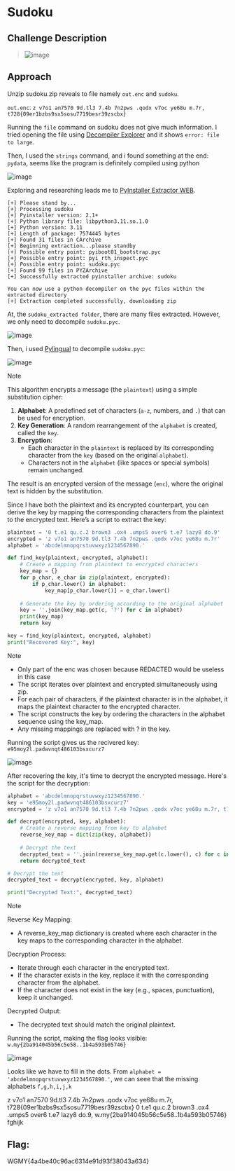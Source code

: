 # Sudoku

## Challenge Description
> ![image](https://github.com/user-attachments/assets/60f5d27d-4712-46be-b075-ce3f1688f924)


## Approach
Unzip sudoku.zip reveals to file namely `out.enc` and `sudoku`.

`out.enc`:
`z v7o1 an7570 9d.tl3 7.4b 7n2pws .qodx v7oc ye68u m.7r, t728{09er1bzbs9sx5sosu7719besr39zscbx}`

Running the `file` command on sudoku does not give much information. I tried opening the file using [Decompiler Explorer](https://dogbolt.org/) and it shows `error: file to large`. 

Then, I used the `strings` command, and i found something at the end: `pydata`, seems like the program is definitely compiled using python

![image](https://github.com/user-attachments/assets/7d8b1625-2696-421a-9fe9-39e6e54e5970)

Exploring and researching leads me to [PyInstaller Extractor WEB](https://pyinstxtractor-web.netlify.app/).

```
[+] Please stand by...
[+] Processing sudoku
[+] Pyinstaller version: 2.1+
[+] Python library file: libpython3.11.so.1.0
[+] Python version: 3.11
[+] Length of package: 7574445 bytes
[+] Found 31 files in CArchive
[+] Beginning extraction...please standby
[+] Possible entry point: pyiboot01_bootstrap.pyc
[+] Possible entry point: pyi_rth_inspect.pyc
[+] Possible entry point: sudoku.pyc
[+] Found 99 files in PYZArchive
[+] Successfully extracted pyinstaller archive: sudoku

You can now use a python decompiler on the pyc files within the extracted directory
[+] Extraction completed successfully, downloading zip
```

At, the `sudoku_extracted folder`, there are many files extracted. However, we only need to decompile `sudoku.pyc`.

![image](https://github.com/user-attachments/assets/8e90103f-226c-4769-88a7-590224422dc9)

Then, i used [Pylingual](https://pylingual.io/) to decompile `sudoku.pyc`:

![image](https://github.com/user-attachments/assets/1577a2a7-424b-441b-a04a-6112c758485f)

> [!NOTE]
> This algorithm encrypts a message (the `plaintext`) using a simple substitution cipher:
> 1. **Alphabet**: A predefined set of characters (`a-z`, numbers, and `.`) that can be used for encryption.
> 2. **Key Generation**: A random rearrangement of the `alphabet` is created, called the `key`.
> 3. **Encryption**:
>     - Each character in the `plaintext` is replaced by its corresponding character from the `key` (based on the original `alphabet`).
>     - Characters not in the `alphabet` (like spaces or special symbols) remain unchanged.
> 
> The result is an encrypted version of the message (`enc`), where the original text is hidden by the substitution.

Since I have both the plaintext and its encrypted counterpart, you can derive the key by mapping the corresponding characters from the plaintext to the encrypted text. Here’s a script to extract the key:
```python
plaintext = '0 t.e1 qu.c.2 brown3 .ox4 .umps5 over6 t.e7 lazy8 do.9'
encrypted = 'z v7o1 an7570 9d.tl3 7.4b 7n2pws .qodx v7oc ye68u m.7r'
alphabet = 'abcdelmnopqrstuvwxyz1234567890.'

def find_key(plaintext, encrypted, alphabet):
    # Create a mapping from plaintext to encrypted characters
    key_map = {}
    for p_char, e_char in zip(plaintext, encrypted):
        if p_char.lower() in alphabet:
            key_map[p_char.lower()] = e_char.lower()
    
    # Generate the key by ordering according to the original alphabet
    key = ''.join(key_map.get(c, '?') for c in alphabet)
    print(key_map)
    return key

key = find_key(plaintext, encrypted, alphabet)
print("Recovered Key:", key)
```
> [!NOTE]
> - Only part of the enc was chosen because REDACTED would be useless in this case
> - The script iterates over plaintext and encrypted simultaneously using zip.
> - For each pair of characters, if the plaintext character is in the alphabet, it maps the plaintext character to the encrypted character.
> - The script constructs the key by ordering the characters in the alphabet sequence using the key_map.
> - Any missing mappings are replaced with ? in the key.

Running the script gives us the recivered key: `e95moy2l.padwvnqt486103bsxcurz7`

![image](https://github.com/user-attachments/assets/c9971d9b-b0ef-46ec-a589-e3a9bd208b7e)

After recovering the key, it's time to decrypt the encrypted message. Here's the script for the decryption:
```python
alphabet = 'abcdelmnopqrstuvwxyz1234567890.'
key = 'e95moy2l.padwvnqt486103bsxcurz7'
encrypted = 'z v7o1 an7570 9d.tl3 7.4b 7n2pws .qodx v7oc ye68u m.7r, t728{09er1bzbs9sx5sosu7719besr39zscbx}'

def decrypt(encrypted, key, alphabet):
    # Create a reverse mapping from key to alphabet
    reverse_key_map = dict(zip(key, alphabet))
    
    # Decrypt the text
    decrypted_text = ''.join(reverse_key_map.get(c.lower(), c) for c in encrypted)
    return decrypted_text

# Decrypt the text
decrypted_text = decrypt(encrypted, key, alphabet)

print("Decrypted Text:", decrypted_text)
```

> [!NOTE]
> Reverse Key Mapping:
> - A reverse_key_map dictionary is created where each character in the key maps to the corresponding character in the alphabet.
>
> Decryption Process:
> - Iterate through each character in the encrypted text.
> - If the character exists in the key, replace it with the corresponding character from the alphabet.
> - If the character does not exist in the key (e.g., spaces, punctuation), keep it unchanged.
>
> Decrypted Output:
> - The decrypted text should match the original plaintext.

Running the script, making the flag looks visible: `w.my{2ba914045b56c5e58..1b4a593b05746}`

![image](https://github.com/user-attachments/assets/11b6e785-7967-4673-a331-6afcd5a86707)

Looks like we have to fill in the dots.
From `alphabet = 'abcdelmnopqrstuvwxyz1234567890.'`, we can seee that the missing alphabets `f,g,h,i,j,k`

z v7o1 an7570 9d.tl3 7.4b 7n2pws .qodx v7oc ye68u m.7r, t728{09er1bzbs9sx5sosu7719besr39zscbx}
0 t.e1 qu.c.2 brown3 .ox4 .umps5 over6 t.e7 lazy8 do.9, w.my{2ba914045b56c5e58..1b4a593b05746}
fghijk

## Flag: 
WGMY{4a4be40c96ac6314e91d93f38043a634}



   
